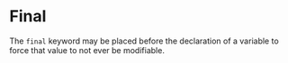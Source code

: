# Final
The `final` keyword may be placed before the declaration of a variable to force that value to not ever be modifiable.